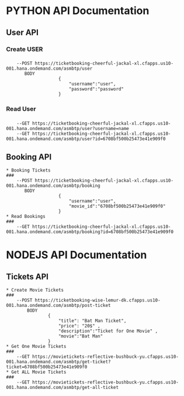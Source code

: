 # PYTHON API Documentation
## User API
### Create USER <br />
###
	    --POST https://ticketbooking-cheerful-jackal-xl.cfapps.us10-001.hana.ondemand.com/asmbtp/user 
		   BODY 
		                { 
		                    "username":"user", 
		                    "password":"password" 
		                } 
      
### Read User <br />
###
  		--GET https://ticketbooking-cheerful-jackal-xl.cfapps.us10-001.hana.ondemand.com/asmbtp/user?username=name 
		--GET https://ticketbooking-cheerful-jackal-xl.cfapps.us10-001.hana.ondemand.com/asmbtp/user?id=6708bf500b25473e41e909f0 
## Booking API
    * Booking Tickets
    ###
        --POST https://ticketbooking-cheerful-jackal-xl.cfapps.us10-001.hana.ondemand.com/asmbtp/booking 
		   BODY
		                {
                            "username":"user",
                            "movie_id":"6708bf500b25473e41e909f0"
                        }
    * Read Bookings
    ###
        --GET https://ticketbooking-cheerful-jackal-xl.cfapps.us10-001.hana.ondemand.com/asmbtp/booking?id=6708bf500b25473e41e909f0
    
# NODEJS API Documentation
## Tickets API
    * Create Movie Tickets
    ###
        --POST https://ticketbooking-wise-lemur-dk.cfapps.us10-001.hana.ondemand.com/asmbtp/post-ticket
            BODY
                    {
                        "title": "Bat Man Ticket", 
                        "price": "20$" , 
                        "description":"Ticket for One Movie" , 
                        "movie":"Bat Man"
                    }
    * Get One Movie Tickets
    ###
        --GET https://movietickets-reflective-bushbuck-yu.cfapps.us10-001.hana.ondemand.com/asmbtp/get-ticket?ticket=6708bf500b25473e41e909f0
    * Get ALL Movie Tickets
    ###
        --GET https://movietickets-reflective-bushbuck-yu.cfapps.us10-001.hana.ondemand.com/asmbtp/get-all-ticket
